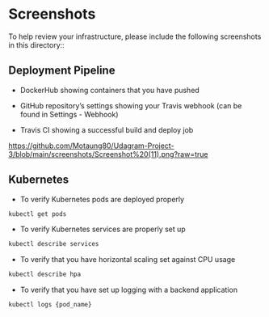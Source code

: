 ﻿# Screenshots
To help review your infrastructure, please include the following screenshots in this directory::

## Deployment Pipeline
* DockerHub showing containers that you have pushed


* GitHub repository’s settings showing your Travis webhook (can be found in Settings - Webhook)


* Travis CI showing a successful build and deploy job

https://github.com/Motaung80/Udagram-Project-3/blob/main/screenshots/Screenshot%20(11).png?raw=true

## Kubernetes
* To verify Kubernetes pods are deployed properly
```bash
kubectl get pods

```

* To verify Kubernetes services are properly set up
```bash
kubectl describe services
```



* To verify that you have horizontal scaling set against CPU usage
```bash
kubectl describe hpa
```





* To verify that you have set up logging with a backend application
```bash
kubectl logs {pod_name}
```

